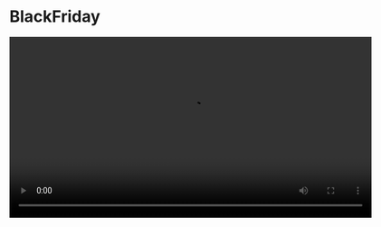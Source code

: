 # BlackFriday


<video src="https://github.com/Moaesaycto/BlackFriday/releases/download/V1.0/demo_compressed.mp4" controls width="640"></video>
